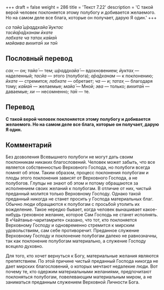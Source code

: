 +++
draft = false
weight = 286
title = 'Текст 7.22'
description = 'С такой верой человек поклоняется этому полубогу и добивается желаемого. Но на самом деле все блага, которые он получает, дарую Я один.'
+++

_са тайа̄ ш́раддхайа̄ йуктас  
тасйа̄ра̄дханам ӣхате  
лабхате ча татах̣ ка̄ма̄н  
майаива вихита̄н хи та̄н_

## Пословный перевод

_сах̣_ — он; _тайа̄_ — тем; _ш́раддхайа̄_ — вдохновением; _йуктах̣_ — наделенный; _тасйа_ — этого (полубога); _а̄ра̄дханам_ — к поклонению; _ӣхате_ — стремится; _лабхате_ — обретает; _ча_ — и; _татах̣_ — благодаря тому; _ка̄ма̄н_ — желаемые; _майа̄_ — Мной; _эва_ — только; _вихита̄н_ — даваемые; _хи_ — несомненно; _та̄н_ — те.

## Перевод

**С такой верой человек поклоняется этому полубогу и добивается желаемого. Но на самом деле все блага, которые он получает, дарую Я один.**

## Комментарий

Без дозволения Всевышнего полубоги не могут дать своим поклонникам никаких благословений. Человек может забыть, что все является собственностью Верховного Господа, но полубоги всегда помнят об этом. Таким образом, процесс поклонения полубогам и плоды этого поклонения зависят от Верховного Господа, а не полубогов. Глупцы не знают об этом и потому обращаются за исполнением своих желаний к полубогам. В отличие от них, чистый преданный молится только Верховному Господу. Однако такой преданный никогда не станет просить у Господа материальных благ. Обычно люди обращаются к полубогам с просьбой утолить их вожделение. Такое нередко бывает, когда человек вынашивает какое-нибудь греховное желание, которое Сам Господь не станет исполнять. В «Чайтанье-чаритамрите» сказано, что тот, кто поклоняется Верховному Господу и одновременно стремится к мирским удовольствиям, сам себе противоречит. Преданное служение Верховному Господу и поклонение полубогам далеко не равнозначны, так как поклонение полубогам материально, а служение Господу всецело духовно.

Для того, кто хочет вернуться к Богу, материальные желания являются препятствием. По этой причине чистый преданный Господа никогда не дает мирских благословений, о которых мечтают недалекие люди. Вот почему те, кто одержим материальными желаниями, предпочитают поклоняться полубогам, повелевающим материальным миром, а не заниматься преданным служением Верховной Личности Бога.
